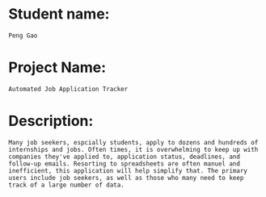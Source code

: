 # Student name: 
    Peng Gao
# Project Name: 
    Automated Job Application Tracker 
# Description: 
    Many job seekers, espcially students, apply to dozens and hundreds of internships and jobs. Often times, it is overwhelming to keep up with companies they've applied to, application status, deadlines, and follow-up emails. Resorting to spreadsheets are often manuel and inefficient, this application will help simplify that. The primary users include job seekers, as well as those who many need to keep track of a large number of data.
